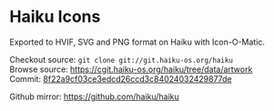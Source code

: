 Haiku Icons
===========

Exported to HVIF, SVG and PNG format on Haiku with Icon-O-Matic.

Checkout source: `git clone git://git.haiku-os.org/haiku`<br>
Browse source: https://cgit.haiku-os.org/haiku/tree/data/artwork<br>
Commit: [8f22a9cf03ce3edcd26ccd3c84024032429877de](https://cgit.haiku-os.org/haiku/commit/data/artwork/icons?id=8f22a9cf03ce3edcd26ccd3c84024032429877de)

Github mirror: https://github.com/haiku/haiku

